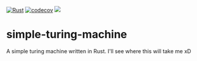 [![Rust](https://github.com/Zitronenjoghurt/simple-turing-machine/actions/workflows/rust.yml/badge.svg)](https://github.com/Zitronenjoghurt/simple-turing-machine/actions/workflows/rust.yml)
[![codecov](https://codecov.io/gh/Zitronenjoghurt/simple-turing-machine/graph/badge.svg?token=UM6T22YO17)](https://codecov.io/gh/Zitronenjoghurt/simple-turing-machine)
![](https://tokei.rs/b1/github/Zitronenjoghurt/simple-turing-machine?category=code&type=Rust&logo=https://simpleicons.org/icons/rust.svg)

# simple-turing-machine
A simple turing machine written in Rust. I'll see where this will take me xD
